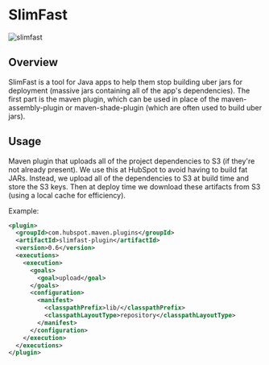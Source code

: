 # SlimFast

![slimfast](https://tremblyfitness.files.wordpress.com/2011/06/slim.jpg)

## Overview ##

SlimFast is a tool for Java apps to help them stop building uber jars for deployment (massive jars containing
all of the app's dependencies). The first part is the maven plugin, which can be used in place of the 
maven-assembly-plugin or maven-shade-plugin (which are often used to build uber jars). 

## Usage ##

Maven plugin that uploads all of the project dependencies to S3 (if they're not already present). We use this at HubSpot to avoid
having to build fat JARs. Instead, we upload all of the dependencies to S3 at build time and store the S3 keys. Then at deploy time 
we download these artifacts from S3 (using a local cache for efficiency).

Example:

```xml
<plugin>
  <groupId>com.hubspot.maven.plugins</groupId>
  <artifactId>slimfast-plugin</artifactId>
  <version>0.6</version>
  <executions>
    <execution>
      <goals>
        <goal>upload</goal>
      </goals>
      <configuration>
        <manifest>
          <classpathPrefix>lib/</classpathPrefix>
          <classpathLayoutType>repository</classpathLayoutType>
        </manifest>
      </configuration>
    </execution>
  </executions>
</plugin>
```
